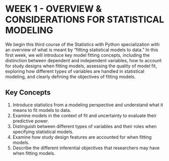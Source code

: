 # WEEK 1 - OVERVIEW & CONSIDERATIONS FOR STATISTICAL MODELING



We begin this third course of the Statistics with Python specialization with an overview of what is meant by “fitting statistical models to data.” In this first week, we will introduce key model fitting concepts, including the distinction between dependent and independent variables, how to account for study designs when fitting models, assessing the quality of model fit, exploring how different types of variables are handled in statistical modeling, and clearly defining the objectives of fitting models.




## Key Concepts
1. Introduce statistics from a modeling perspective and understand what it means to fit models to data.
2. Examine models in the context of fit and uncertainty to evaluate their predictive power.
3. Distinguish between different types of variables and their roles when specifying statistical models.
4. Examine how study design features are accounted for when fitting models.
5. Describe the different inferential objectives that researchers may have when fitting models.

